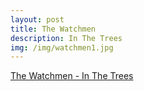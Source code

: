 ```yaml
---
layout: post
title: The Watchmen
description: In The Trees
img: /img/watchmen1.jpg
---
```

[The Watchmen - In The Trees](https://www.youtube.com/watch?v=sPTurJT131A&list=PL7epfunGutqmZfKrXkuZxrTmBB_6DpJdR)